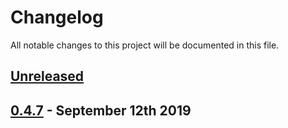 # Changelog

All notable changes to this project will be documented in this file.


## [Unreleased][HEAD]

## [0.4.7] - September 12th 2019

[0.4.7]: https://github.com/Esri/solution.js/compare/a41f3b856898e7fbac679ffb44de1c38f55260e3...v0.4.7 "v0.4.7"
[HEAD]: https://github.com/Esri/solution.js/compare/v0.4.7...HEAD "Unreleased Changes"
